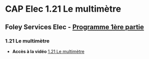 # CAP Elec 1.21 Le multimètre
## Foley Services Elec - [Programme 1ère partie](../1ere_partie/README.md)

### 1.21 Le multimètre

- **Accès à la vidéo** [1.21 Le multimètre](https://youtu.be/A37xp-oW7IQ)

#### 